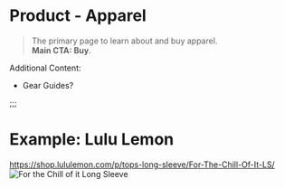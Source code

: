 # Product - Apparel
> The primary page to learn about and buy apparel.  
> **Main CTA: Buy**.  

Additional Content:
- Gear Guides?

;;;

# Example: Lulu Lemon
https://shop.lululemon.com/p/tops-long-sleeve/For-The-Chill-Of-It-LS/
![For the Chill of it Long Sleeve](https://www.dropbox.com/s/wih01mimhkm5puf/screenshot_lulu-apparel.png?dl=1)